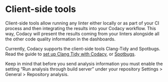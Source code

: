# Client-side tools

Client-side tools allow running any linter either locally or as part of
your CI process and then integrating the results into your Codacy
workflow. This way, Codacy will present the results coming from your
linters alongside all the other code quality information in the
dashboards.

Currently, Codacy supports the client-side tools Clang-Tidy and
Spotbugs. Read the guide to [set up Clang Tidy with
Codacy](https://github.com/codacy/codacy-clang-tidy#usage), or
[Spotbugs](/hc/en-us/articles/360023916013-Run-SpotBugs).

Keep in mind that before you send analysis information you must enable
the setting “Run analysis through build server” under your repository
Settings &gt; General &gt; Repository analysis.
